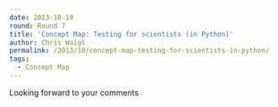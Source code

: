 ```yaml
---
date: 2013-10-19
round: Round 7
title: 'Concept Map: Testing for scientists (in Python)'
author: Chris Waigl
permalink: /2013/10/concept-map-testing-for-scientists-in-python/
tags:
  - Concept Map
---
```

Looking forward to your comments![<img class="alignnone size-large wp-image-4865" alt="Testing for scientists" src="/training-course/uploads/2013/10/PA190005-1024x768.jpg" width="707" height="530" />][1]

 [1]: /training-course/uploads/2013/10/PA190005.jpg
